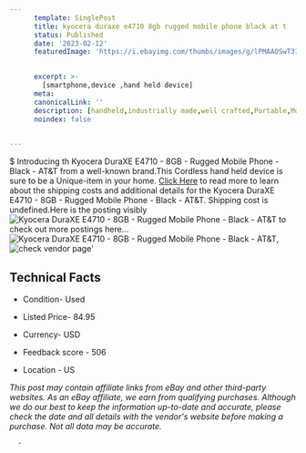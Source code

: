 ```yaml
---
      template: SinglePost
      title: kyocera duraxe e4710 8gb rugged mobile phone black at t
      status: Published
      date: '2023-02-12'
      featuredImage: 'https://i.ebayimg.com/thumbs/images/g/lPMAAOSwT31jD7-i/s-l225.jpg'
       

      excerpt: >-
        [smartphone,device ,hand held device]
      meta:
      canonicalLink: ''
      description: [handheld,industrially made,well crafted,Portable,Mobile,Compact,Convenient,Lightweight,Maneuverable,Man-portable,Miniature,Carriable,Hand-held,Light,Holdable,Transportable,Mobile device,Pocket-sized,On-the-go,Wireless,Cordless,Compact size,Convenient size, smartphone,device ,hand held device]
      noindex: false
      

---
```

$
      Introducing th Kyocera DuraXE E4710 - 8GB - Rugged Mobile Phone - Black - AT&T from a well-known brand.This Cordless hand held device is sure to be a Unique-item in your home. [Click Here](https://www.ebay.com/itm/403860754584?hash=item5e07fa1098%3Ag%3AlPMAAOSwT31jD7-i&mkevt=1&mkcid=1&mkrid=711-53200-19255-0&campid=%253CePNCampaignId%253E&customid=%253CreferenceId%253E&toolid=10049) to read more to learn about the shipping costs and additional details for the Kyocera DuraXE E4710 - 8GB - Rugged Mobile Phone - Black - AT&T. Shipping cost is undefined.Here is the posting visibly ![Kyocera DuraXE E4710 - 8GB - Rugged Mobile Phone - Black - AT&T](https://i.ebayimg.com/thumbs/images/g/lPMAAOSwT31jD7-i/s-l225.jpg) to check out more postings here... ![Kyocera DuraXE E4710 - 8GB - Rugged Mobile Phone - Black - AT&T](https://i.ebayimg.com/images/g/lPMAAOSwT31jD7-i/s-l1600.jpg), ![check vendor page](https://origin-galleryplus.ebayimg.com/ws/web/403860754584_2_0_1/225x225.jpg,https://origin-galleryplus.ebayimg.com/ws/web/403860754584_3_0_1/225x225.jpg,https://origin-galleryplus.ebayimg.com/ws/web/403860754584_4_0_1/225x225.jpg,https://origin-galleryplus.ebayimg.com/ws/web/403860754584_5_0_1/225x225.jpg)'

      

 ## Technical Facts 



     
      

 - Condition- Used 


      

 - Listed Price- 84.95 


      

 - Currency- USD 


      

 - Feedback score - 506 


      

 - Location - US 


      
      

 *_This post may contain affiliate links from eBay and other third-party websites. As an eBay affiliate, we earn from qualifying purchases. Although we do our best to keep the information up-to-date and accurate, please check the date and all details with the vendor's website before making a purchase. Not all data may be accurate._*




      -
